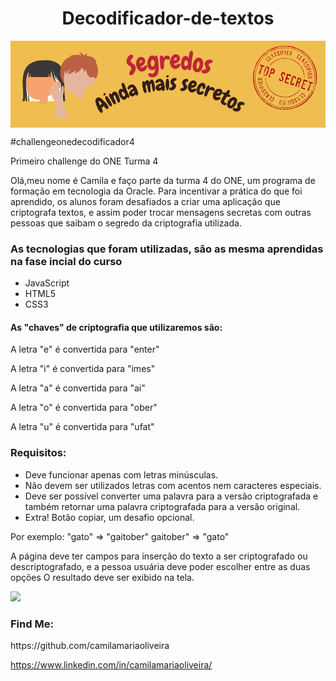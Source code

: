 <h1 align="center"> Decodificador-de-textos </h1>
<img align="center" src="imagens/Segredos.png">

#challengeonedecodificador4


Primeiro challenge do ONE Turma 4

Olá,meu nome é Camila e faço parte da turma 4 do ONE, um programa de formação em tecnologia da Oracle.
Para incentivar a prática do que foi aprendido, os alunos foram desafiados a criar uma aplicação que criptografa textos, e assim poder trocar mensagens secretas com outras pessoas que saibam o segredo da criptografia utilizada.

<h3>As tecnologias que foram utilizadas, são as mesma aprendidas na fase incial do curso</h3>
<ul>
  <li>JavaScript</li>
  <li>HTML5</li>
  <li>CSS3</li>
</ul>
<h4>As "chaves" de criptografia que utilizaremos são:</h4>

A letra "e" é convertida para "enter"

A letra "i" é convertida para "imes"

A letra "a" é convertida para "ai"

A letra "o" é convertida para "ober"

A letra "u" é convertida para "ufat"

<h3>Requisitos:</h3>

<ul>
  <li>Deve funcionar apenas com letras minúsculas.</li>

  <li>Não devem ser utilizados letras com acentos nem caracteres especiais.</li>

  <li>Deve ser possível converter uma palavra para a versão criptografada e também retornar uma palavra criptografada para a versão original.</li>

  <li>Extra! Botão copiar, um desafio opcional.</li>
</ul>

Por exemplo:
"gato" => "gaitober"
gaitober" => "gato"

A página deve ter campos para inserção do texto a ser criptografado ou descriptografado, e a pessoa usuária deve poder escolher entre as duas opções
O resultado deve ser exibido na tela.

<img src="imagens/demo.gif">

<h3>Find Me:</h3>
https://github.com/camilamariaoliveira

https://www.linkedin.com/in/camilamariaoliveira/
